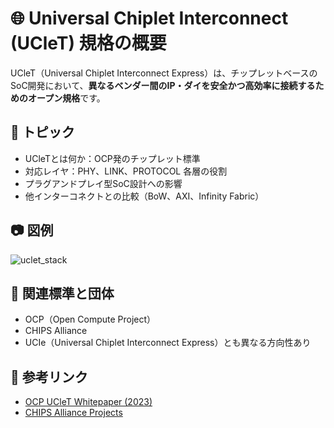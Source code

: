 # 🌐 Universal Chiplet Interconnect (UCleT) 規格の概要

UCleT（Universal Chiplet Interconnect Express）は、チップレットベースのSoC開発において、**異なるベンダー間のIP・ダイを安全かつ高効率に接続するためのオープン規格**です。

## 📌 トピック

- UCleTとは何か：OCP発のチップレット標準
- 対応レイヤ：PHY、LINK、PROTOCOL 各層の役割
- プラグアンドプレイ型SoC設計への影響
- 他インターコネクトとの比較（BoW、AXI、Infinity Fabric）

## 📷 図例

![uclet_stack](./images/uclet_layer_stack.png)

## 🧭 関連標準と団体

- OCP（Open Compute Project）  
- CHIPS Alliance  
- UCIe（Universal Chiplet Interconnect Express）とも異なる方向性あり

## 🔗 参考リンク

- [OCP UCleT Whitepaper (2023)](https://www.opencompute.org/documents/uclet-whitepaper)
- [CHIPS Alliance Projects](https://chipsalliance.org/projects/)
